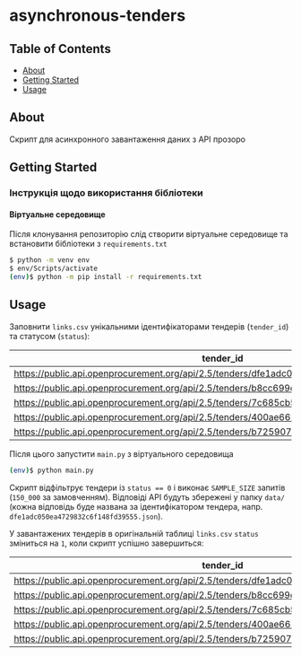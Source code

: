 # asynchronous-tenders

## Table of Contents
+ [About](#about)
+ [Getting Started](#getting_started)
+ [Usage](#usage)

## About <a name = "about"></a>
Скрипт для асинхронного завантаження даних з АРІ прозоро

## Getting Started <a name = "getting_started"></a>
### Інструкція щодо використання бібліотеки

#### Віртуальне середовище
Після клонування репозиторію слід створити віртуальне середовище та встановити бібліотеки з `requirements.txt`
```bash
$ python -m venv env
$ env/Scripts/activate
(env)$ python -m pip install -r requirements.txt 
```

## Usage <a name = "usage"></a>
Заповнити `links.csv` унікальними ідентифікаторами тендерів (`tender_id`) та статусом (`status`):

|tender_id|status|
|---------|------|
|https://public.api.openprocurement.org/api/2.5/tenders/dfe1adc050ea4729832c6f148fd39555|0|
|https://public.api.openprocurement.org/api/2.5/tenders/b8cc699d53ef45f6a7daaf3bd9e7f904|0|
|https://public.api.openprocurement.org/api/2.5/tenders/7c685cb5459f4cae93c702923ee2525d|0|
|https://public.api.openprocurement.org/api/2.5/tenders/400ae661a1d744988db3dd2c1e72c281|0|
|https://public.api.openprocurement.org/api/2.5/tenders/b725907aac6b4883b5f345356b6a5cc7|0|


Після цього запустити `main.py` з віртуального середовища
```bash
(env)$ python main.py
```

Скрипт відфільтрує тендери із `status == 0` і виконає `SAMPLE_SIZE` запитів (`150_000` за замовченням). 
Відповіді АРІ будуть збережені у папку `data/` (кожна відповідь буде названа за ідентифікатором тендера, напр. `dfe1adc050ea4729832c6f148fd39555.json`). 

У завантажених тендерів в оригінальній таблиці `links.csv` `status` зміниться на `1`, коли скрипт успішно завершиться: 


|tender_id|status|
|---------|------|
|https://public.api.openprocurement.org/api/2.5/tenders/dfe1adc050ea4729832c6f148fd39555|1|
|https://public.api.openprocurement.org/api/2.5/tenders/b8cc699d53ef45f6a7daaf3bd9e7f904|1|
|https://public.api.openprocurement.org/api/2.5/tenders/7c685cb5459f4cae93c702923ee2525d|1|
|https://public.api.openprocurement.org/api/2.5/tenders/400ae661a1d744988db3dd2c1e72c281|0|
|https://public.api.openprocurement.org/api/2.5/tenders/b725907aac6b4883b5f345356b6a5cc7|0|
